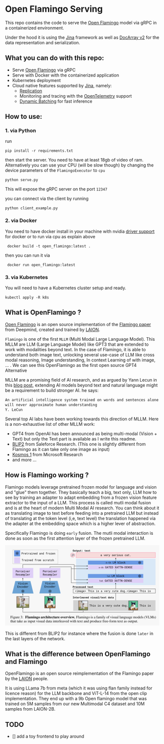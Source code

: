 # Open Flamingo Serving


This repo contains the code to serve the [Open Flamingo](https://laion.ai/blog/open-flamingo/) model via gRPC in a containerized environment.

Under the hood it is using the [Jina](https://github.com/jina-ai/jina) framework as well as [DocArray v2](https://github.com/docarray/docarray/tree/feat-rewrite-v2#readme) for the data representation and serialization.

## What you can do with this repo:

* Serve [Open Flamingo](https://laion.ai/blog/open-flamingo/) via gRPC
* Serve with Docker with the containerized application
* Kubernetes deployment
* Cloud native features supported by [Jina](https://github.com/jina-ai/jina), namely:
  * [Replication](https://docs.jina.ai/concepts/flow/scale-out/)
  * Monitoring and tracing with the [OpenTelemetry](https://docs.jina.ai/cloud-nativeness/opentelemetry/) support
  * [Dynamic Batching](https://docs.jina.ai/concepts/executor/dynamic-batching/) for fast inference 

## How to use:

### 1. via Python

run 

```console
pip install -r requirements.txt
```

then start the server. You need to have at least 18gb of video of ram. Alternatively you can use your CPU (will be slow though) by changing the device parameters of the `FlamingoExecutor` to `cpu`

```console
python serve.py
```

This will expose the gRPC server on the port `12347`

you can connect via the client by running

```console
python client_example.py
```

### 2. via Docker

You need to have docker install in your machine with nvidia [driver support](https://docs.nvidia.com/datacenter/cloud-native/container-toolkit/install-guide.html) for docker
or to run via cpu as explain above

```console
 docker build -t open_flamingo:latest .
```

then you can run it via

```console
 docker run open_flamingo:latest 
```

### 3. via Kubernetes

You will need to have a Kubernetes cluster setup and ready.

```
kubectl apply -R k8s
``` 

## What is OpenFlamingo ?

[Open Flamingo](https://laion.ai/blog/open-flamingo/) is an open source implementation of the [Flamingo paper](https://arxiv.org/abs/2204.14198)
from Deepmind, created and trained by [LAION](https://laion.ai/).


`Flamingo` is one of the first `MLLM` (Multi Modal Large Language Model). This MLLM are LLM (Large Language Model) like GPT3 that are extended to work with modalities beyond text. In the case of Flamingo, it is able to understand both image text, 
unlocking several use-case of LLM like cross modal reasoning, Image understanding, In context Learning of with image, ... . We can see this OpenFlamingo as the first open source GPT4 Alternative

MLLM are a promising field of AI research, and as argued by Yann Lecun in this [blog post](https://www.noemamag.com/ai-and-the-limits-of-language/), extending AI models beyond text and natural language might be a requirement to build stronger AI.
he says:
```
An artificial intelligence system trained on words and sentences alone will never approximate human understanding
Y. LeCun
``` 

Several top AI labs have been working towards this direction of MLLM. Here is a non-exhaustive list of other MLLM work:

* GPT4 from OpenAI has been announced as being multi-modal (Vision + Text) but only the Text part is available as I write this readme.
* [BLIP2](https://arxiv.org/abs/2301.12597) from Saleforce Research. (This one is slightly different from Flamingo as it can take only one image as input)
* [Kosmos 1](https://arxiv.org/abs/2302.14045) from Microsoft Research
* and more ...


## How is Flamingo working ?

Flamingo models leverage pretrained frozen model for language and vision and "glue" them together. They basically teach a big, text only, LLM how to see by training an adapter to adapt embedding from a frozen vision feature extractor to the input of a LLM.
This process is called mutli modal fusion and is at the heart of modern Multi Modal AI research. You can think about it as translating image to text before feeding into a pretrained LLM but instead of translating at the token level (i,e, text level) the translation
happened via the adapter at the embedding space which is a higher lever of abstraction.


Specifically Flamingo is doing `early` fusion. The mutli modal interaction is done as soon as the first attention layer of the frozen pretrained LLM.

![FLamingo schema](flamingo.png)

This is different from BLIP2 for instance where the fusion is done `later` in the last layers of the network.

## What is the difference between OpenFlamingo and Flamingo

OpenFlamingo is an open source reimplementation of the Flamingo paper by the [LAION](https://laion.ai/) people.

It is using LLama 7b from meta (which it was using flan family instead for licence reason) for the LLM backbone and ViT-L-14 from the open clip implementation.
They end up with a 9b Open flamingo model that was trained on  5M samples from our new Multimodal C4 dataset and 10M samples from LAION-2B.



## TODO


- [] add a toy frontend to play around











